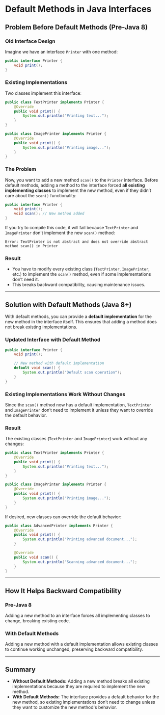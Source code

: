 
# Default Methods in Java Interfaces

## Problem Before Default Methods (Pre-Java 8)

### Old Interface Design
Imagine we have an interface `Printer` with one method:
```java
public interface Printer {
    void print();
}
```

### Existing Implementations
Two classes implement this interface:
```java
public class TextPrinter implements Printer {
    @Override
    public void print() {
        System.out.println("Printing text...");
    }
}

public class ImagePrinter implements Printer {
    @Override
    public void print() {
        System.out.println("Printing image...");
    }
}
```

### The Problem
Now, you want to add a new method `scan()` to the `Printer` interface. Before default methods, adding a method to the interface forced **all existing implementing classes** to implement the new method, even if they didn’t care about the `scan()` functionality:

```java
public interface Printer {
    void print();
    void scan(); // New method added
}
```

If you try to compile this code, it will fail because `TextPrinter` and `ImagePrinter` don’t implement the new `scan()` method:

```
Error: TextPrinter is not abstract and does not override abstract method scan() in Printer
```

### Result
- You have to modify every existing class (`TextPrinter`, `ImagePrinter`, etc.) to implement the `scan()` method, even if some implementations don’t need it.
- This breaks backward compatibility, causing maintenance issues.

---

## Solution with Default Methods (Java 8+)

With default methods, you can provide a **default implementation** for the new method in the interface itself. This ensures that adding a method does not break existing implementations.

### Updated Interface with Default Method
```java
public interface Printer {
    void print();

    // New method with default implementation
    default void scan() {
        System.out.println("Default scan operation");
    }
}
```

### Existing Implementations Work Without Changes
Since the `scan()` method now has a default implementation, `TextPrinter` and `ImagePrinter` don’t need to implement it unless they want to override the default behavior.

### Result
The existing classes (`TextPrinter` and `ImagePrinter`) work without any changes:

```java
public class TextPrinter implements Printer {
    @Override
    public void print() {
        System.out.println("Printing text...");
    }
}

public class ImagePrinter implements Printer {
    @Override
    public void print() {
        System.out.println("Printing image...");
    }
}
```

If desired, new classes can override the default behavior:

```java
public class AdvancedPrinter implements Printer {
    @Override
    public void print() {
        System.out.println("Printing advanced document...");
    }

    @Override
    public void scan() {
        System.out.println("Scanning advanced document...");
    }
}
```

---

## How It Helps Backward Compatibility

### Pre-Java 8
Adding a new method to an interface forces all implementing classes to change, breaking existing code.

### With Default Methods
Adding a new method with a default implementation allows existing classes to continue working unchanged, preserving backward compatibility.

---

## Summary

- **Without Default Methods:** Adding a new method breaks all existing implementations because they are required to implement the new method.
- **With Default Methods:** The interface provides a default behavior for the new method, so existing implementations don’t need to change unless they want to customize the new method's behavior.
